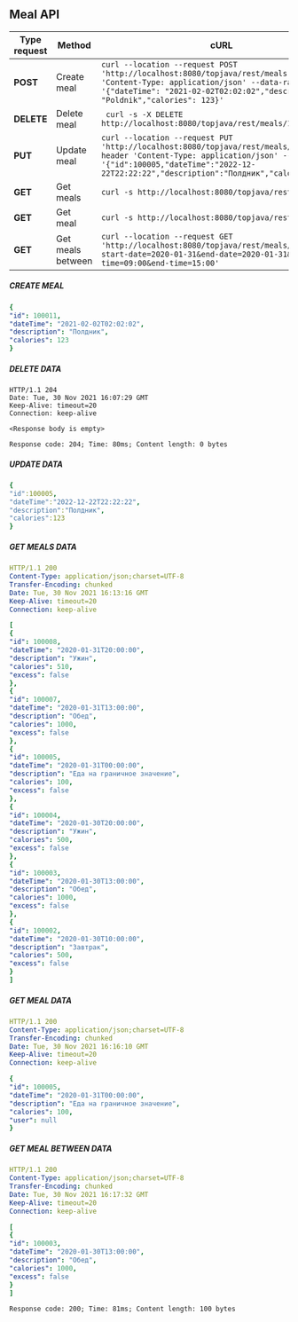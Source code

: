 ## Meal API


| Type request | Method | cURL                                                                                                                                                                                                                          |
| ------ |------------------|-------------------------------------------------------------------------------------------------------------------------------------------------------------------------------------------------------------------------------|
| **POST**   | Create meal      | ``` curl --location --request POST 'http://localhost:8080/topjava/rest/meals' --header 'Content-Type: application/json' --data-raw '{"dateTime": "2021-02-02T02:02:02","description": "Poldnik","calories": 123}' ```                    |
| **DELETE** | Delete meal      | ``` curl -s -X DELETE http://localhost:8080/topjava/rest/meals/100002```                                                                                                                                                      |
| **PUT** | Update meal      | ``` curl --location --request PUT 'http://localhost:8080/topjava/rest/meals/100005' --header 'Content-Type: application/json' --data-raw '{"id":100005,"dateTime":"2022-12-22T22:22:22","description":"Полдник","calories":123}' ``` |
| **GET** | Get meals        | ``` curl -s http://localhost:8080/topjava/rest/meals ```                                                                                                                                                                      |
| **GET** | Get meal         | ``` curl -s http://localhost:8080/topjava/rest/meals ```                                                                                                                                                                      |
| **GET** | Get meals between | ``` curl --location --request GET 'http://localhost:8080/topjava/rest/meals/filter?start-date=2020-01-31&end-date=2020-01-31&start-time=09:00&end-time=15:00' ```                                                                                               |

##### CREATE MEAL
```yaml
{
"id": 100011,
"dateTime": "2021-02-02T02:02:02",
"description": "Полдник",
"calories": 123
}
```
##### DELETE DATA
```text
HTTP/1.1 204
Date: Tue, 30 Nov 2021 16:07:29 GMT
Keep-Alive: timeout=20
Connection: keep-alive

<Response body is empty>

Response code: 204; Time: 80ms; Content length: 0 bytes
```
##### UPDATE DATA
```yaml
{
"id":100005,
"dateTime":"2022-12-22T22:22:22",
"description":"Полдник",
"calories":123
}
```
##### GET MEALS DATA
```yaml
HTTP/1.1 200
Content-Type: application/json;charset=UTF-8
Transfer-Encoding: chunked
Date: Tue, 30 Nov 2021 16:13:16 GMT
Keep-Alive: timeout=20
Connection: keep-alive
```
```yaml
[
{
"id": 100008,
"dateTime": "2020-01-31T20:00:00",
"description": "Ужин",
"calories": 510,
"excess": false
},
{
"id": 100007,
"dateTime": "2020-01-31T13:00:00",
"description": "Обед",
"calories": 1000,
"excess": false
},
{
"id": 100005,
"dateTime": "2020-01-31T00:00:00",
"description": "Еда на граничное значение",
"calories": 100,
"excess": false
},
{
"id": 100004,
"dateTime": "2020-01-30T20:00:00",
"description": "Ужин",
"calories": 500,
"excess": false
},
{
"id": 100003,
"dateTime": "2020-01-30T13:00:00",
"description": "Обед",
"calories": 1000,
"excess": false
},
{
"id": 100002,
"dateTime": "2020-01-30T10:00:00",
"description": "Завтрак",
"calories": 500,
"excess": false
}
]
```
##### GET MEAL DATA
```yaml
HTTP/1.1 200
Content-Type: application/json;charset=UTF-8
Transfer-Encoding: chunked
Date: Tue, 30 Nov 2021 16:16:10 GMT
Keep-Alive: timeout=20
Connection: keep-alive
```
```yaml
{
"id": 100005,
"dateTime": "2020-01-31T00:00:00",
"description": "Еда на граничное значение",
"calories": 100,
"user": null
}
```
##### GET MEAL BETWEEN DATA
```yaml
HTTP/1.1 200
Content-Type: application/json;charset=UTF-8
Transfer-Encoding: chunked
Date: Tue, 30 Nov 2021 16:17:32 GMT
Keep-Alive: timeout=20
Connection: keep-alive
```
```yaml
[
{
"id": 100003,
"dateTime": "2020-01-30T13:00:00",
"description": "Обед",
"calories": 1000,
"excess": false
}
]
```
```text
Response code: 200; Time: 81ms; Content length: 100 bytes
```